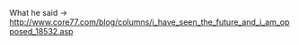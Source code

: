 What he said -&gt; http://www.core77.com/blog/columns/i_have_seen_the_future_and_i_am_opposed_18532.asp